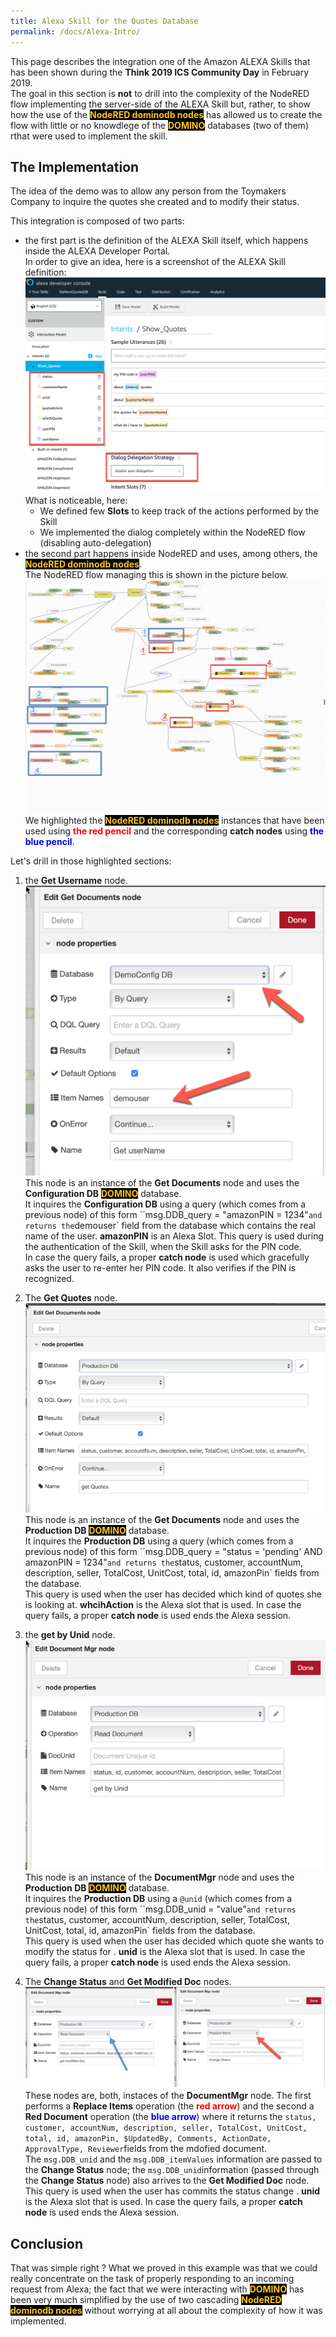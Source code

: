 ```yaml
---
title: Alexa Skill for the Quotes Database
permalink: /docs/Alexa-Intro/
---
```


This page describes the integration one of the Amazon ALEXA Skills that has been shown during the **Think 2019 ICS Community Day** in February 2019.  
The goal in this section is **not** to drill into the complexity of the NodeRED flow implementing the server-side of the ALEXA Skill but, rather, to show how the use of the <strong style="color: #FEC70B; background-color: black">NodeRED dominodb nodes</strong> has allowed us to create the flow with little or no knowdlege of the <strong style="color: #FEC70B; background-color: black">DOMINO</strong> databases (two of them) rthat were used to implement the skill.

<h2>The Implementation</h2>
The idea of the demo was to allow any person from the Toymakers Company to inquire the quotes she created and to modify their status. 

This integration is composed of two parts:
- the first part is the definition of the ALEXA Skill itself, which happens inside the ALEXA Developer Portal.  
In order to give an idea, here is a screenshot of the ALEXA Skill definition:  
![](../images/fullDocumentation/Alexa-quotes-02.png)  
What is noticeable, here:
    - We defined few **Slots** to keep track of the actions performed by the Skill
    - We implemented the dialog completely within the NodeRED flow (disabling auto-delegation)
- the second part happens inside NodeRED and uses, among others, the <strong style="color: #FEC70B; background-color: black">NodeRED dominodb nodes</strong>. <br/> The NodeRED flow managing this is shown in the picture below.  
![](../images/fullDocumentation/Alexa-quotes-01.png)  
We highlighted the <strong style="color: #FEC70B; background-color: black">NodeRED dominodb nodes</strong> instances that have been used using <strong style="color:red">the red pencil</strong> and the corresponding **catch nodes** using <strong style="color:blue">the blue pencil</strong>.

Let's drill in those highlighted sections:
1.  the **Get Username** node.  
![](../images/fullDocumentation/Alexa-quotes-03.png)  
This node is an instance of the **Get Documents** node and uses the **Configuration DB** <strong style="color: #FEC70B; background-color: black">DOMINO</strong> database.  
It inquires the **Configuration DB** using a query (which comes from a previous node) of this form ``msg.DDB_query = "amazonPIN = 1234"` and returns the `demouser` field from the database which contains the real name of the user. **amazonPIN** is an Alexa Slot.
This query is used during the authentication of the Skill, when the Skill asks for the PIN code.  
In case the query fails, a proper **catch node** is used which gracefully asks the user to re-enter her PIN code. It also verifies if the PIN is recognized.

2.  The **Get Quotes** node.
![](../images/fullDocumentation/Alexa-quotes-04.png)  
This node is an instance of the **Get Documents** node and uses the **Production DB** <strong style="color: #FEC70B; background-color: black">DOMINO</strong> database.  
It inquires the **Production DB** using a query (which comes from a previous node) of this form ``msg.DDB_query = "status = 'pending' AND amazonPIN = 1234"` and returns the `status, customer, accountNum, description, seller, TotalCost, UnitCost, total, id, amazonPin` fields from the database.  
This query is used when the user has decided which kind of quotes she is looking at. **whcihAction** is the Alexa slot that is used.
In case the query fails, a proper **catch node** is used ends the Alexa session.

3. the **get by Unid** node.  
![](../images/fullDocumentation/Alexa-quotes-05.png)  
This node is an instance of the **DocumentMgr** node and uses the **Production DB** <strong style="color: #FEC70B; background-color: black">DOMINO</strong> database.  
It inquires the **Production DB** using a `@unid` (which comes from a previous node) of this form ``msg.DDB_unid = "value"` and returns the `status, customer, accountNum, description, seller, TotalCost, UnitCost, total, id, amazonPin` fields from the database.  
This query is used when the user has decided which quote she wants to modify the status for . **unid** is the Alexa slot that is used.
In case the query fails, a proper **catch node** is used ends the Alexa session.

4. The **Change Status** and **Get Modified Doc** nodes.  
![](../images/fullDocumentation/Alexa-quotes-06.png)  
These nodes are, both, instaces of the **DocumentMgr** node. The first performs a **Replace Items** operation (the <strong style="color:red">red arrow</strong>) and the second a **Red Document** operation (the <strong style="color:blue">blue arrow</strong>) where it returns the `status, customer, accountNum, description, seller, TotalCost, UnitCost, total, id, amazonPin, $UpdatedBy, Comments, ActionDate, ApprovalType, Reviewer`fields from the mdofied document.  
The `msg.DDB_unid` and the `msg.DDB_itemValues` information are passed to the **Change Status** node; the `msg.DDB_unid`information (passed through the **Change Status** node) also arrives to the **Get Modified Doc** node.  
This query is used when the user has commits the status change . **unid** is the Alexa slot that is used.
In case the query fails, a proper **catch node** is used ends the Alexa session.


<h2>Conclusion</h2>
That was simple right ?  
What we proved in this example was that we could really concentrate on the task of properly responding to an incoming request from Alexa; the fact that we were interacting with <strong style="color: #FEC70B; background-color: black">DOMINO</strong>  has been very much simplified by the use of two cascading <strong style="color: #FEC70B; background-color: black">NodeRED dominodb nodes</strong> without worrying at all about the complexity of how it was implemented.  




